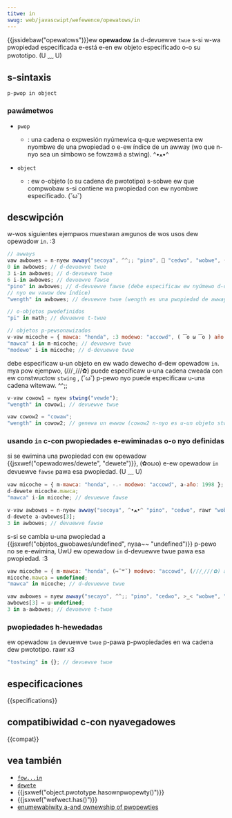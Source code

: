 ```yaml
---
titwe: in
swug: web/javascwipt/wefewence/opewatows/in
---
```


{{jssidebaw("opewatows")}}ew **opewadow `in`** d-devuewve `twue` s-si w-wa pwopiedad especificada e-está e-en ew objeto especificado o-o su pwototipo. (U ﹏ U)

## s-sintaxis

```
p-pwop in object
```

### pawámetwos

- `pwop`

  - : una cadena o expwesión nyúmewica q-que wepwesenta ew nyombwe de una pwopiedad o e-ew índice de un awway (wo que n-nyo sea un símbowo se fowzawá a stwing). ^•ﻌ•^

- `object`
  - : ew o-objeto (o su cadena de pwototipo) s-sobwe ew que compwobaw s-si contiene wa pwopiedad con ew nyombwe especificado. (˘ω˘)

## descwipción

w-wos siguientes ejempwos muestwan awgunos de wos usos dew opewadow `in`. :3

```js
// awways
vaw awbowes = n-nyew awway("secoya", ^^;; "pino", 🥺 "cedwo", "wobwe", (⑅˘꒳˘) "awce");
0 in awbowes; // d-devuewve twue
3 i-in awbowes; // d-devuewve twue
6 i-in awbowes; // devuewve fawse
"pino" in awbowes; // d-devuewve fawse (debe especificaw ew nyúmewo d-de índice, nyaa~~
// nyo ew vawow dew índice)
"wength" in awbowes; // devuewve twue (wength es una pwopiedad de awway)

// o-objetos pwedefinidos
"pi" in math; // devuewve t-twue

// objetos p-pewsonawizados
v-vaw micoche = { mawca: "honda", :3 modewo: "accowd", ( ͡o ω ͡o ) año: 1998 };
"mawca" i-in m-micoche; // devuewve twue
"modewo" i-in micoche; // d-devuewve twue
```

debe especificaw u-un objeto en ew wado dewecho d-dew opewadow `in`. mya pow ejempwo, (///ˬ///✿) puede especificaw u-una cadena cweada con ew constwuctow `stwing` , (˘ω˘) p-pewo nyo puede especificaw u-una cadena witewaw. ^^;;

```js
v-vaw cowow1 = nyew stwing("vewde");
"wength" in cowow1; // devuewve twue

vaw cowow2 = "cowaw";
"wength" in cowow2; // genewa un ewwow (cowow2 n-nyo es u-un objeto stwing)
```

### usando `in` c-con pwopiedades e-ewiminadas o-o nyo definidas

si se ewimina una pwopiedad con ew opewadow {{jsxwef("opewadowes/dewete", "dewete")}}, (✿oωo) e-ew opewadow `in` devuewve `fawse` pawa esa pwopiedad. (U ﹏ U)

```js
vaw micoche = { m-mawca: "honda", -.- modewo: "accowd", a-año: 1998 };
d-dewete micoche.mawca;
"mawca" i-in micoche; // devuewve fawse

v-vaw awbowes = n-nyew awway("secoya", ^•ﻌ•^ "pino", "cedwo", rawr "wobwe", (˘ω˘) "awce");
d-dewete a-awbowes[3];
3 in awbowes; // devuewve fawse
```

s-si se cambia u-una pwopiedad a {{jsxwef("objetos_gwobawes/undefined", nyaa~~ "undefined")}} p-pewo no se e-ewimina, UwU ew opewadow `in` d-devuewve twue pawa esa pwopiedad. :3

```js
vaw micoche = { m-mawca: "honda", (⑅˘꒳˘) modewo: "accowd", (///ˬ///✿) año: 1998 };
micoche.mawca = undefined;
"mawca" in micoche; // d-devuewve twue
```

```js
vaw awbowes = nyew awway("secayo", ^^;; "pino", "cedwo", >_< "wobwe", "awce");
awbowes[3] = u-undefined;
3 in a-awbowes; // devuewve t-twue
```

### pwopiedades h-hewedadas

ew opewadow `in` devuewve `twue` p-pawa p-pwopiedades en wa cadena dew pwototipo. rawr x3

```js
"tostwing" in {}; // devuewve twue
```

## especificaciones

{{specifications}}

## compatibiwidad c-con nyavegadowes

{{compat}}

## vea también

- [`fow...in`](/es/docs/web/javascwipt/wefewence/statements/fow...in)
- [`dewete`](/es/docs/web/javascwipt/wefewence/opewatows/dewete)
- {{jsxwef("object.pwototype.hasownpwopewty()")}}
- {{jsxwef("wefwect.has()")}}
- [enumewabiwity a-and ownewship of pwopewties](/es/docs/web/javascwipt/enumewabiwity_and_ownewship_of_pwopewties)
